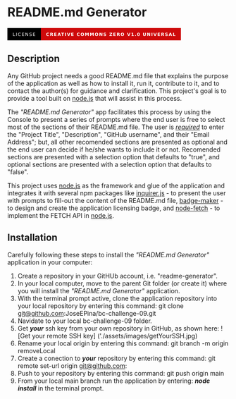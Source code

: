 # README.md Generator
<svg xmlns="http://www.w3.org/2000/svg" xmlns:xlink="http://www.w3.org/1999/xlink" width="393.75" height="28" role="img" aria-label="LICENSE: CREATIVE COMMONS ZERO V1.0 UNIVERSAL"><title>LICENSE: CREATIVE COMMONS ZERO V1.0 UNIVERSAL</title><g shape-rendering="crispEdges"><rect width="75.75" height="28" fill="black"/><rect x="75.75" width="318" height="28" fill="#ce090a"/></g><g fill="#fff" text-anchor="middle" font-family="Verdana,Geneva,DejaVu Sans,sans-serif" text-rendering="geometricPrecision" font-size="100"><text transform="scale(.1)" x="378.75" y="175" textLength="517.5" fill="#fff">LICENSE</text><text transform="scale(.1)" x="2347.5" y="175" textLength="2940" fill="#fff" font-weight="bold">CREATIVE COMMONS ZERO V1.0 UNIVERSAL</text></g></svg>
## Description
Any GitHub project needs a good README.md file that explains the purpose of the application as well as how to install it, run it, contribute to it, and to contact the author(s) for guidance and clarification. This project's goal is to provide a tool built on [node.js](https://nodejs.org/en/about/) that will assist in this process. 

The _"README.md Generator"_ app facilitates this process by using the Console to present a series of prompts where the end user is free to select most of the sections of their README.md file. The user is <span style="text-decoration: underline">*required*</span> to enter the "Project Title", "Description", "GitHub username", and their "Email Address"; but, all other recomended sections are presented as optional and the end user can decide if he/she wants to include it or not. Recomended sections are presented with a selection option that defaults to "true", and optional sections are presented with a selection option that defaults to "false".

This project uses [node.js](https://nodejs.org/en/about/) as the framework and glue of the application and integrates it with several npm packages like [inquirer.js](https://www.npmjs.com/package/inquirer) - to present the user with prompts to fill-out the content of the README.md file, [badge-maker](https://www.npmjs.com/package/badge-maker) - to design and create the application licensing badge, and [node-fetch](https://www.npmjs.com/package/node-fetch) - to implement the FETCH API in [node.js](https://nodejs.org/en/about/).

## Installation
Carefully following these steps to install the _"README.md Generator"_ application in your computer:
1. Create a repository in your GitHUb account, i.e. "readme-generator".
2. In your local computer, move to the parent Git folder (or create it) where you will install the  _"README.md Generator"_ application.
4. With the terminal prompt active, clone the application repository into your local repository by entering this command: git clone git@github.com:JoseEPina/bc-challenge-09.git
5. Navidate to your local bc-challenge-09 folder. 
6. Get **_your_** ssh key from your own repository in GitHub, as shown here: ![Get your remote SSH key] ('./assets/images/getYourSSH.jpg)
7. Rename your local origin by entering this command: git branch -m origin removeLocal
8. Create a conection to **_your_** repository by entering this command: git remote set-url origin git@github.com:<yourGitHubUserName>
9. Push to your repository by entering this command: git push origin main
10. From your local main branch run the application by entering: **_node install_** in the terminal prompt. 
  
